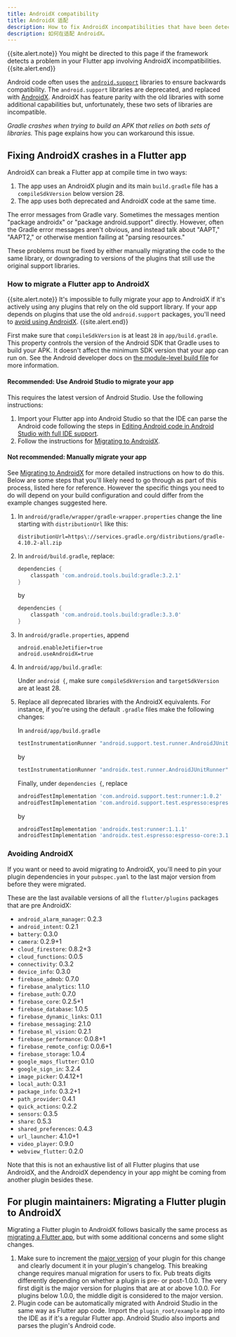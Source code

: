 ```yaml
---
title: AndroidX compatibility
title: AndroidX 适配
description: How to fix AndroidX incompatibilities that have been detected by the Flutter framework.
description: 如何在适配 AndroidX。
---
```


{{site.alert.note}}
  You might be directed to this page if the framework detects a problem in your
  Flutter app involving AndroidX incompatibilities.
{{site.alert.end}}

Android code often uses the
[`android.support`]({{site.android-dev}}/topic/libraries/support-library/)
libraries to ensure backwards compatibility. The `android.support`
libraries are deprecated, and replaced with
[AndroidX]({{site.android-dev}}/jetpack/androidx/).
AndroidX has feature parity with the old libraries
with some additional capabilities but, unfortunately, these two sets of
libraries are incompatible.

_Gradle crashes when trying to build an APK that relies on both sets
of libraries._ This page explains how you can workaround this issue.

## Fixing AndroidX crashes in a Flutter app

AndroidX can break a Flutter app at compile time in two ways:

1. The app uses an AndroidX plugin and its main `build.gradle` file has a
   `compileSdkVersion` below version 28.
2. The app uses both deprecated and AndroidX code at the same time.

The error messages from Gradle vary. Sometimes the messages mention
"package androidx" or "package android.support" directly. However, often the
Gradle error messages aren't obvious, and instead talk about
"AAPT," "AAPT2," or otherwise mention failing at "parsing resources."

These problems must be fixed by either manually migrating the
code to the same library, or downgrading to versions of the plugins
that still use the original support libraries.

### How to migrate a Flutter app to AndroidX

{{site.alert.note}}
  It's impossible to fully migrate your app to AndroidX if it's
  actively using any plugins that rely on the old support library.
  If your app depends on plugins that use the old `android.support`
  packages, you'll need to [avoid using AndroidX](#avoiding-androidx).
{{site.alert.end}}

First make sure that `compileSdkVersion` is at least `28` in
`app/build.gradle`.  This property controls the version of the
Android SDK that Gradle uses to build your APK. It doesn't affect
the minimum SDK version that your app can run on. See the Android
developer docs on [the module-level build
file]({{site.android-dev}}/studio/build/#module-level)
for more information.

#### Recommended: Use Android Studio to migrate your app

This requires the latest version of Android Studio.
Use the following instructions:

1. Import your Flutter app into Android Studio so that the IDE can
   parse the Android code following the steps in
   [Editing Android code in Android Studio with full IDE
   support](/docs/development/tools/android-studio#android-ide).
2. Follow the instructions for [Migrating to
   AndroidX]({{site.android-dev}}/jetpack/androidx/migrate).

#### Not recommended: Manually migrate your app

See [Migrating to
AndroidX]({{site.android-dev}}/jetpack/androidx/migrate) for more detailed
instructions on how to do this. Below are some steps that you'll likely need to go through as part of this process, listed here for reference. However the specific things you need to do will depend on your build configuration and could differ from the example changes suggested here.

1. In `android/gradle/wrapper/gradle-wrapper.properties` change the line starting with `distributionUrl` like this:

   ```
   distributionUrl=https\://services.gradle.org/distributions/gradle-4.10.2-all.zip
   ```

2. In `android/build.gradle`, replace:

   ```gradle
   dependencies {
       classpath 'com.android.tools.build:gradle:3.2.1'
   }
   ```
   
   by
   
   ```gradle
   dependencies {
       classpath 'com.android.tools.build:gradle:3.3.0'
   }
   ```

3. In `android/gradle.properties`, append

   ```
   android.enableJetifier=true
   android.useAndroidX=true
   ```

4. In `android/app/build.gradle`:

   Under `android {`, make sure `compileSdkVersion` and `targetSdkVersion` are at least 28.

5. Replace all deprecated libraries with the AndroidX equivalents. For instance, if you're using the default `.gradle` files make the following changes:

   In `android/app/build.gradle`
   
   ```gradle
   testInstrumentationRunner "android.support.test.runner.AndroidJUnitRunner"
   ```
   
   by
   
   ```gradle
   testInstrumentationRunner "androidx.test.runner.AndroidJUnitRunner"
   ```
   
   Finally, under `dependencies {`, replace
   
   ```gradle
   androidTestImplementation 'com.android.support.test:runner:1.0.2'
   androidTestImplementation 'com.android.support.test.espresso:espresso-core:3.0.2'
   ```
   
   by
   
   ```gradle
   androidTestImplementation 'androidx.test:runner:1.1.1'
   androidTestImplementation 'androidx.test.espresso:espresso-core:3.1.1'
   ```

### Avoiding AndroidX

If you want or need to avoid migrating to AndroidX, you'll need to 
pin your plugin dependencies in your `pubspec.yaml` to the last major
version from before they were migrated.

These are the last available versions of all the `flutter/plugins`
packages that are pre AndroidX:

- `android_alarm_manager`: 0.2.3
- `android_intent`: 0.2.1
- `battery`: 0.3.0
- `camera`: 0.2.9+1
- `cloud_firestore`: 0.8.2+3
- `cloud_functions`: 0.0.5
- `connectivity`: 0.3.2
- `device_info`: 0.3.0
- `firebase_admob`: 0.7.0
- `firebase_analytics`: 1.1.0
- `firebase_auth`: 0.7.0
- `firebase_core`: 0.2.5+1
- `firebase_database`: 1.0.5
- `firebase_dynamic_links`: 0.1.1
- `firebase_messaging`: 2.1.0
- `firebase_ml_vision`: 0.2.1
- `firebase_performance`: 0.0.8+1
- `firebase_remote_config`: 0.0.6+1
- `firebase_storage`: 1.0.4
- `google_maps_flutter`: 0.1.0
- `google_sign_in`: 3.2.4
- `image_picker`: 0.4.12+1
- `local_auth`: 0.3.1
- `package_info`: 0.3.2+1
- `path_provider`: 0.4.1
- `quick_actions`: 0.2.2
- `sensors`: 0.3.5
- `share`: 0.5.3
- `shared_preferences`: 0.4.3
- `url_launcher`: 4.1.0+1
- `video_player`: 0.9.0
- `webview_flutter`: 0.2.0

Note that this is not an exhaustive list of all Flutter plugins
that use AndroidX, and the AndroidX dependency in your app might be
coming from another plugin besides these.

## For plugin maintainers: Migrating a Flutter plugin to AndroidX

Migrating a Flutter plugin to AndroidX follows basically the same process as
[migrating a Flutter app](#how-to-migrate-a-flutter-app-to-androidx),
but with some additional concerns and some slight changes.

1. Make sure to increment the [major
   version]({{site.dart-site}}/tools/pub/versioning#semantic-versions) of
   your plugin for this change and clearly document it in your plugin's
   changelog. This breaking change requires manual migration for
   users to fix. Pub treats digits differently depending on whether
   a plugin is pre- or post-1.0.0. The very first digit is the major version
   for plugins that are at or above 1.0.0. For plugins below 1.0.0,
   the middle digit is considered to the major version.
2. Plugin code can be automatically migrated with Android Studio in the same
   way as Flutter app code. Import the `plugin_root/example` app into the
   IDE as if it's a regular Flutter app. Android Studio also imports and
   parses the plugin's Android code.

